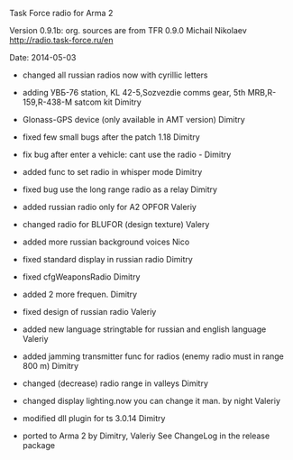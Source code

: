 Task Force radio for Arma 2

Version 0.9.1b: org. sources are from TFR 0.9.0 Michail Nikolaev http://radio.task-force.ru/en

Date: 2014-05-03
+ changed all russian radios now with cyrillic letters
+ adding УВБ-76 station, KL 42-5,Sozvezdie comms gear, 5th MRB,R-159,R-438-M satcom kit Dimitry
+ Glonass-GPS device (only available in AMT version) Dimitry
+ fixed few small bugs after the patch 1.18 Dimitry
+ fix bug after enter a vehicle: cant use the radio - Dimitry
+ added func to set radio in whisper mode Dimitry
+ fixed bug use the long range radio as a relay Dimitry
+ added russian radio only for A2 OPFOR Valeriy
+ changed radio for BLUFOR (design texture) Valery
+ added more russian background voices Nico
+ fixed standard display in russian radio Dimitry
+ fixed cfgWeaponsRadio Dimitry
+ added 2 more frequen. Dimitry
+ fixed design of russian radio Valeriy
+ added new language stringtable for russian and english language Valeriy
+ added jamming transmitter func for radios (enemy radio must in range 800 m) Dimitry
+ changed (decrease) radio range in valleys Dimitry
+ changed display lighting.now you can change it man. by night Valeriy
+ modified dll plugin for ts 3.0.14 Dimitry


+ ported to Arma 2 by Dimitry, Valeriy
  See ChangeLog in the release package